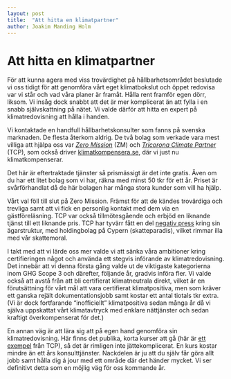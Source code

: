 ```yaml
---
layout: post
title:  "Att hitta en klimatpartner"
author: Joakim Manding Holm
---
```


# Att hitta en klimatpartner
För att kunna agera med viss trovärdighet på hållbarhetsområdet beslutade vi oss tidigt för att genomföra vårt eget klimatbokslut och öppet redovisa var vi står och vad våra planer är framåt. Hålla rent framför egen dörr, liksom. Vi insåg dock snabbt att det är mer komplicerat än att fylla i en snabb självskattning på nätet. Vi valde därför att hitta en expert på klimatredovisning att hålla i handen.

Vi kontaktade en handfull hållbarhetskonsulter som fanns på svenska marknaden. De flesta återkom aldrig. De två bolag som verkade vara mest villiga att hjälpa oss var [*Zero Mission*](https://zeromission.se/) (ZM) och [*Tricorona Climate Partner*](https://www.tricorona.se/) (TCP), som också driver [klimatkompensera.se](https://klimatkompensera.se/), där vi just nu klimatkompenserar.

Det här är eftertraktade tjänster så prismässigt är det inte gratis. Även om du har ett litet bolag som vi har, räkna med minst 50 tkr för ett år. Priset är svårförhandlat då de här bolagen har många stora kunder som vill ha hjälp.

Vårt val föll till slut på Zero Mission. Främst för att de kändes trovärdiga och trevliga samt att vi fick en personlig kontakt med dem via en gästföreläsning. TCP var också tillmötesgående och erbjöd en liknande tjänst till ett liknande pris. TCP har tyvärr fått en del [negativ press](https://www.expressen.se/nyheter/klimat/klimatkompensationsbolag-kopplas-till-skatteparadis-/) kring sin ägarstruktur, med holdingbolag på Cypern (skatteparadis), vilket rimmar illa med vår skattemoral.

I takt med att vi lärde oss mer valde vi att sänka våra ambitioner kring certifieringen något och använda ett stegvis införande av klimatredovisning. Det innebär att vi denna första gång valde ut de viktigaste kategorierna inom GHG Scope 3 och därefter, följande år, gradvis införa fler. Vi valde också att avstå från att bli certifierat klimatneutrala direkt, vilket är en förutsättning för vårt mål att vara certifierat klimatpositiva, men som kräver ett ganska rejält dokumentationsjobb samt kostar ett antal tiotals tkr extra. (Vi är dock fortfarande “inofficiellt” klimatpositiva sedan många år då vi själva uppskattat vårt klimatavtryck med enklare nättjänster och sedan kraftigt överkompenserat för det.)

En annan väg är att lära sig att på egen hand genomföra sin klimatredovisning. Här finns det publika, korta kurser att gå (här är [ett exempel](https://pages.upsales.com/1718uaf72673f26214fb3a6e1890c04b9d266) från TCP), så det är rimligen inte jättekomplicerat. En kurs kostar mindre än ett års konsulttjänster. Nackdelen är ju att du själv får göra allt jobb samt hålla dig á jour med ett område där det händer mycket. Vi ser definitivt detta som en möjlig väg för oss kommande år.
